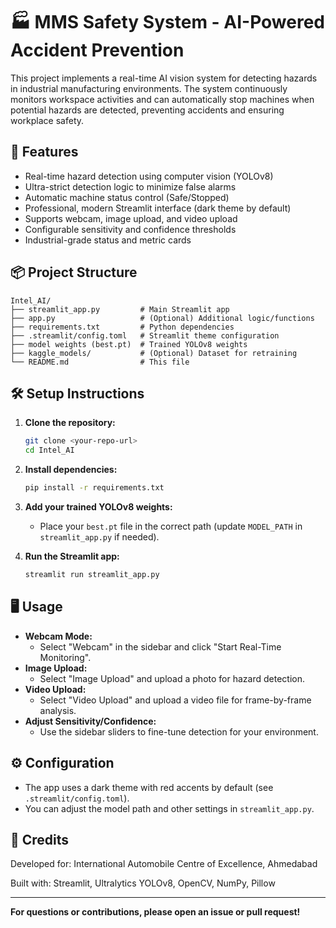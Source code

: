 # 🏭 MMS Safety System - AI-Powered Accident Prevention

This project implements a real-time AI vision system for detecting hazards in industrial manufacturing environments. The system continuously monitors workspace activities and can automatically stop machines when potential hazards are detected, preventing accidents and ensuring workplace safety.

## 🚀 Features
- Real-time hazard detection using computer vision (YOLOv8)
- Ultra-strict detection logic to minimize false alarms
- Automatic machine status control (Safe/Stopped)
- Professional, modern Streamlit interface (dark theme by default)
- Supports webcam, image upload, and video upload
- Configurable sensitivity and confidence thresholds
- Industrial-grade status and metric cards

## 📦 Project Structure
```
Intel_AI/
├── streamlit_app.py         # Main Streamlit app
├── app.py                   # (Optional) Additional logic/functions
├── requirements.txt         # Python dependencies
├── .streamlit/config.toml   # Streamlit theme configuration
├── model weights (best.pt)  # Trained YOLOv8 weights
├── kaggle_models/           # (Optional) Dataset for retraining
└── README.md                # This file
```

## 🛠️ Setup Instructions
1. **Clone the repository:**
   ```bash
   git clone <your-repo-url>
   cd Intel_AI
   ```
2. **Install dependencies:**
   ```bash
   pip install -r requirements.txt
   ```
3. **Add your trained YOLOv8 weights:**
   - Place your `best.pt` file in the correct path (update `MODEL_PATH` in `streamlit_app.py` if needed).

4. **Run the Streamlit app:**
   ```bash
   streamlit run streamlit_app.py
   ```

## 🖥️ Usage
- **Webcam Mode:**
  - Select "Webcam" in the sidebar and click "Start Real-Time Monitoring".
- **Image Upload:**
  - Select "Image Upload" and upload a photo for hazard detection.
- **Video Upload:**
  - Select "Video Upload" and upload a video file for frame-by-frame analysis.
- **Adjust Sensitivity/Confidence:**
  - Use the sidebar sliders to fine-tune detection for your environment.

## ⚙️ Configuration
- The app uses a dark theme with red accents by default (see `.streamlit/config.toml`).
- You can adjust the model path and other settings in `streamlit_app.py`.

## 🤝 Credits
Developed for: International Automobile Centre of Excellence, Ahmedabad

Built with: Streamlit, Ultralytics YOLOv8, OpenCV, NumPy, Pillow

---

**For questions or contributions, please open an issue or pull request!** 